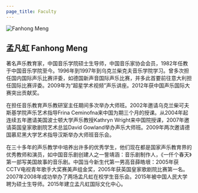 ```yaml
---
page_title: Faculty
---
```


![Fanhong Meng](/img/Fanhong-Meng.jpg)

## 孟凡虹 Fanhong Meng

著名声乐教育家，中国音乐学院硕士生导师，中国音乐家协会会员，1982年任教于中国音乐学院至今。1996年到1997年到乌克兰柴克夫音乐学院学习。曾多次担任国内国际声乐比赛评委，如德国新声音国际声乐比赛，并多此首要前往意大利担任国际比赛评委。2009年为“超星学术视频”声乐讲座。2012年获中国声乐国际大赛突出贡献奖。

在担任音乐教育声乐教研室主任期间多次举办大师班。2002年邀请乌克兰柴可夫斯基学院声乐艺术指导Frina Ceminofna来中国为期三个月的授课。从2004年起连续五年邀请美国波士顿大学声乐教授Kathryn Wright来中国院授课，2007年邀请英国皇家歌剧院艺术总监David Gowland举办声乐大师班。2009年两次邀请德国慕尼黑大学艺术指导汉斯举办大师班音乐会。

在三十多年的声乐教学中培养出许多的优秀学生，他们现在都是国家声乐教育界的优秀教师和演员，如中国音乐剧创建人之一訾靖涵：音乐剧制作人，《一仟个春天》第一部写美国故事的音乐剧。中国当今新生代第一男高音薛皓垠：2005年获CCTV电视青年歌手大奖赛美声组金奖，2005年获英国皇家歌剧院比赛第一名。2007年2008年成功举办了两场孟凡虹在校学生音乐会。2015年被中国人民大学聘为硕士生导师。2015年建立孟凡虹国际文化中心。
